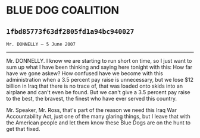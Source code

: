 # BLUE DOG COALITION
## `1fbd85773f63df2805fd1a94bc940027`
`Mr. DONNELLY — 5 June 2007`

---


Mr. DONNELLY. I know we are starting to run short on time, so I just 
want to sum up what I have been thinking and saying here tonight with 
this: How far have we gone askew? How confused have we become with this 
administration when a 3.5 percent pay raise is unnecessary, but we lose 
$12 billion in Iraq that there is no trace of, that was loaded onto 
skids into an airplane and can't even be found. But we can't give a 3.5 
percent pay raise to the best, the bravest, the finest who have ever 
served this country.

Mr. Speaker, Mr. Ross, that's part of the reason we need this Iraq 
War Accountability Act, just one of the many glaring things, but I 
leave that with the American people and let them know these Blue Dogs 
are on the hunt to get that fixed.